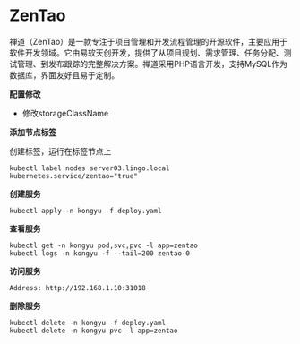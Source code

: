 # ZenTao

禅道（ZenTao）是一款专注于项目管理和开发流程管理的开源软件，主要应用于软件开发领域。它由易软天创开发，提供了从项目规划、需求管理、任务分配、测试管理、到发布跟踪的完整解决方案。禅道采用PHP语言开发，支持MySQL作为数据库，界面友好且易于定制。

**配置修改**

- 修改storageClassName

**添加节点标签**

创建标签，运行在标签节点上

```
kubectl label nodes server03.lingo.local kubernetes.service/zentao="true"
```

**创建服务**

```
kubectl apply -n kongyu -f deploy.yaml
```

**查看服务**

```
kubectl get -n kongyu pod,svc,pvc -l app=zentao
kubectl logs -n kongyu -f --tail=200 zentao-0
```

**访问服务**

```
Address: http://192.168.1.10:31018
```

**删除服务**

```
kubectl delete -n kongyu -f deploy.yaml
kubectl delete -n kongyu pvc -l app=zentao
```


